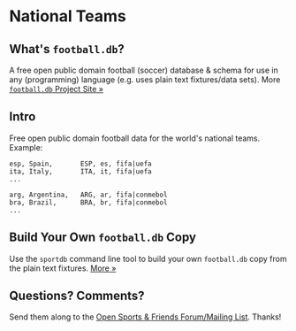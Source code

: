 # National Teams

## What's `football.db`?

A free open public domain football (soccer) database & schema
for use in any (programming) language
(e.g. uses plain text fixtures/data sets).
More [`football.db` Project Site »](http://openfootball.github.io)

## Intro

Free open public domain football data for the world's national teams.
Example:

~~~
esp, Spain,       ESP, es, fifa|uefa
ita, Italy,       ITA, it, fifa|uefa
...

arg, Argentina,   ARG, ar, fifa|conmebol
bra, Brazil,      BRA, br, fifa|conmebol
...
~~~


## Build Your Own `football.db` Copy

Use the `sportdb` command line tool to build your own `football.db` copy
from the plain text fixtures. [More »](https://github.com/openfootball/datafile)



## Questions? Comments?

Send them along to the
[Open Sports & Friends Forum/Mailing List](http://groups.google.com/group/opensport).
Thanks!
